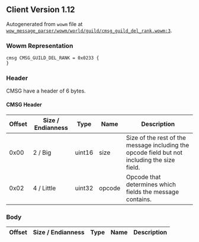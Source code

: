 ## Client Version 1.12

Autogenerated from `wowm` file at [`wow_message_parser/wowm/world/guild/cmsg_guild_del_rank.wowm:3`](https://github.com/gtker/wow_messages/tree/main/wow_message_parser/wowm/world/guild/cmsg_guild_del_rank.wowm#L3).

### Wowm Representation
```rust,ignore
cmsg CMSG_GUILD_DEL_RANK = 0x0233 {
}
```
### Header
CMSG have a header of 6 bytes.

#### CMSG Header
| Offset | Size / Endianness | Type   | Name   | Description |
| ------ | ----------------- | ------ | ------ | ----------- |
| 0x00   | 2 / Big           | uint16 | size   | Size of the rest of the message including the opcode field but not including the size field.|
| 0x02   | 4 / Little        | uint32 | opcode | Opcode that determines which fields the message contains.|
### Body
| Offset | Size / Endianness | Type | Name | Description |
| ------ | ----------------- | ---- | ---- | ----------- |
